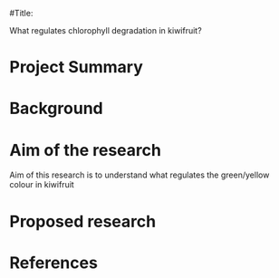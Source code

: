 #Title:

What regulates chlorophyll degradation in kiwifruit?

# Project Summary
# Background
# Aim of the research
Aim of this research is to understand what regulates the green/yellow colour in kiwifruit
# Proposed research
# References

